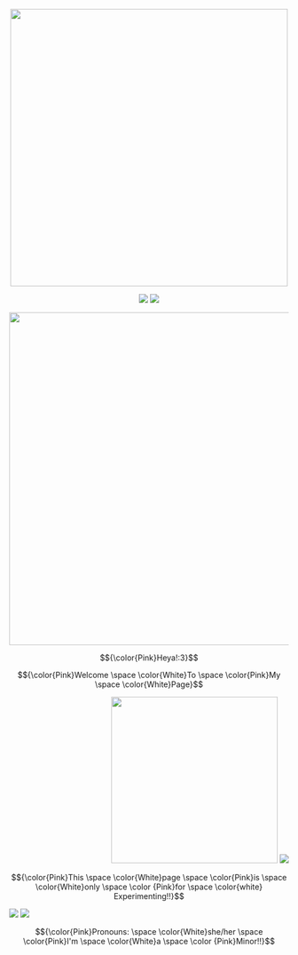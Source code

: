  <p align="center">
 <img src="https://cdn.discordapp.com/attachments/1234273549250990172/1252274916582101054/Untitled20_20240617075313.png?ex=66719f66&is=66704de6&hm=829b8caa3ccdd875af0f3e0c2f4b02c278bd36a8507bba7040dc4c8c6782cbaf&" width="500">
   <p align="center">
  <img src="https://images-wixmp-ed30a86b8c4ca887773594c2.wixmp.com/f/e475fb5a-21d1-44aa-b4bc-ee9104d03365/d2o5k0d-dd6e0334-54e1-426a-815f-5c81bf2b1789.png/v1/fill/w_100,h_55,q_80,strp/tamaki___cheers_by_dream0writer7_d2o5k0d-fullview.jpg?token=eyJ0eXAiOiJKV1QiLCJhbGciOiJIUzI1NiJ9.eyJzdWIiOiJ1cm46YXBwOjdlMGQxODg5ODIyNjQzNzNhNWYwZDQxNWVhMGQyNmUwIiwiaXNzIjoidXJuOmFwcDo3ZTBkMTg4OTgyMjY0MzczYTVmMGQ0MTVlYTBkMjZlMCIsIm9iaiI6W1t7ImhlaWdodCI6Ijw9NTUiLCJwYXRoIjoiXC9mXC9lNDc1ZmI1YS0yMWQxLTQ0YWEtYjRiYy1lZTkxMDRkMDMzNjVcL2QybzVrMGQtZGQ2ZTAzMzQtNTRlMS00MjZhLTgxNWYtNWM4MWJmMmIxNzg5LnBuZyIsIndpZHRoIjoiPD0xMDAifV1dLCJhdWQiOlsidXJuOnNlcnZpY2U6aW1hZ2Uub3BlcmF0aW9ucyJdfQ.mBzuII_JikwOBHKEEQogo0wDMgugtLvHrHsy5Sy-4ko"/> <img src="https://images-wixmp-ed30a86b8c4ca887773594c2.wixmp.com/f/768e92a1-6cf6-4b2d-bc94-ffffd6abce36/d4mi0vi-8b912eda-dcd4-46ed-a175-a999d2d709b1.gif?token=eyJ0eXAiOiJKV1QiLCJhbGciOiJIUzI1NiJ9.eyJzdWIiOiJ1cm46YXBwOjdlMGQxODg5ODIyNjQzNzNhNWYwZDQxNWVhMGQyNmUwIiwiaXNzIjoidXJuOmFwcDo3ZTBkMTg4OTgyMjY0MzczYTVmMGQ0MTVlYTBkMjZlMCIsIm9iaiI6W1t7InBhdGgiOiJcL2ZcLzc2OGU5MmExLTZjZjYtNGIyZC1iYzk0LWZmZmZkNmFiY2UzNlwvZDRtaTB2aS04YjkxMmVkYS1kY2Q0LTQ2ZWQtYTE3NS1hOTk5ZDJkNzA5YjEuZ2lmIn1dXSwiYXVkIjpbInVybjpzZXJ2aWNlOmZpbGUuZG93bmxvYWQiXX0.v49O3ZmFOMSNXceF5A9Rujt6ExCTOPF0r4Wd8hrN6t0"/>
    <p align="center">
<img src="https://cdn.discordapp.com/attachments/1234273549250990172/1252272505960267876/Untitled19_20240617074143.png?ex=66719d27&is=66704ba7&hm=fbc931fcea872ad6501e308031a556f0f890977069b06d22865c4cfe74b7f8ad&" width="600"/>
<p align="center">
$${\color{Pink}Heya!:3}$$
 
$${\color{Pink}Welcome \space \color{White}To \space \color{Pink}My \space \color{White}Page}$$

<p align="right">
<img src="https://cdn.discordapp.com/attachments/1234273549250990172/1252295692043681792/Tamaki.gif?ex=6671b2bf&is=6670613f&hm=5bbfbfab2640f021a9aa6b6588256cb8501378605b4e6defd2d00f97a9bde757&" width="300"/> <img src="https://img1.picmix.com/output/stamp/normal/0/0/5/7/2367500_71618.gif"/>  
 
$${\color{Pink}This \space \color{White}page \space \color{Pink}is \space \color{White}only \space \color {Pink}for \space \color{white} Experimenting!!}$$
  
<p align="left">
<img src="https://img1.picmix.com/output/stamp/normal/0/0/5/7/2367500_71618.gif"/> <img src="https://cdn.discordapp.com/attachments/1234273549250990172/1252295691485843557/Haruhi.gif?ex=6671b2bf&is=6670613f&hm=2c445063cd4ce41c4d6b0ca5a68a95be1ff28979a9bf00459f646b892cfb27a6&"/>

$${\color{Pink}Pronouns: \space \color{White}she/her \space \color{Pink}I'm \space \color{White}a \space \color {Pink}Minor!!}$$
